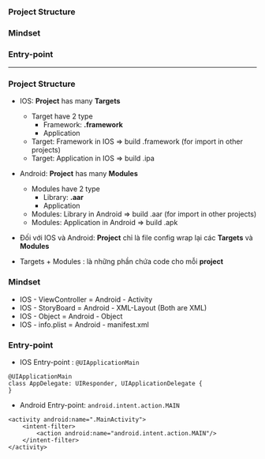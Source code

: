 ### Project Structure
### Mindset
### Entry-point

--------------------------

### Project Structure
* IOS: **Project** has many **Targets**
  * Target have 2 type
    * Framework: **.framework**
    * Application
  * Target: Framework in IOS => build .framework (for import in other projects)
  * Target: Application in IOS => build .ipa

* Android: **Project** has many **Modules**
  *  Modules have 2 type
     * Library: **.aar**
     * Application
  *  Modules: Library in Android => build .aar (for import in other projects)
  *  Modules: Application in Android => build .apk

* Đối với IOS và Android: **Project** chỉ là file config wrap lại các **Targets** và **Modules**
* Targets + Modules : là những phần chứa code cho mỗi **project**

### Mindset

* IOS - ViewController = Android - Activity
* IOS - StoryBoard = Android - XML-Layout (Both are XML)
* IOS - Object = Android - Object
* IOS - info.plist = Android - manifest.xml

### Entry-point

* IOS Entry-point : `@UIApplicationMain`

```
@UIApplicationMain
class AppDelegate: UIResponder, UIApplicationDelegate {
}
```
* Android Entry-point: `android.intent.action.MAIN`

```
<activity android:name=".MainActivity">
    <intent-filter>
        <action android:name="android.intent.action.MAIN"/>
    </intent-filter>
</activity>
```



























